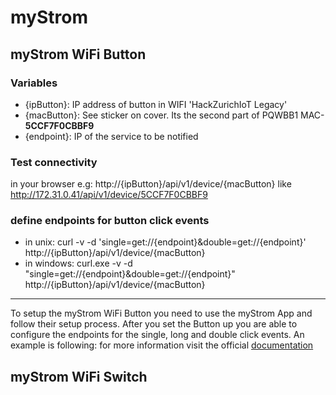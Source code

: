 # myStrom
## myStrom WiFi Button

### Variables
* {ipButton}: IP address of button in WIFI 'HackZurichIoT Legacy'
* {macButton}: See sticker on cover. Its the second part of PQWBB1 MAC-**5CCF7F0CBBF9**
* {endpoint}: IP of the service to be notified

### Test connectivity
in your browser e.g: http://{ipButton}/api/v1/device/{macButton} like http://172.31.0.41/api/v1/device/5CCF7F0CBBF9

### define endpoints for button click events
* in unix: curl -v -d 'single=get://{endpoint}&double=get://{endpoint}' http://{ipButton}/api/v1/device/{macButton}
* in windows: curl.exe -v -d "single=get://{endpoint}&double=get://{endpoint}" http://{ipButton}/api/v1/device/{macButton}

----
To setup the myStrom WiFi Button you need to use the myStrom App and follow their setup process. 
After you set the Button up you are able to configure the endpoints for the single, long and double click events. An example is following:
for more information visit the official [documentation](https://mystrom.ch/wp-content/uploads/REST_API_WBP.txt)

## myStrom WiFi Switch
